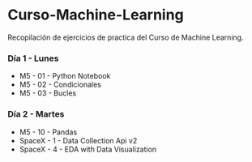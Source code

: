 # Curso-Machine-Learning
Recopilación de ejercicios de practica del Curso de Machine Learning.

### Día 1 - Lunes

  - M5 - 01 - Python Notebook
  - M5 - 02 - Condicionales
  - M5 - 03 - Bucles

### Día 2 - Martes

  - M5 - 10 - Pandas
  - SpaceX - 1 - Data Collection Api v2
  - SpaceX - 4 - EDA with Data Visualization
